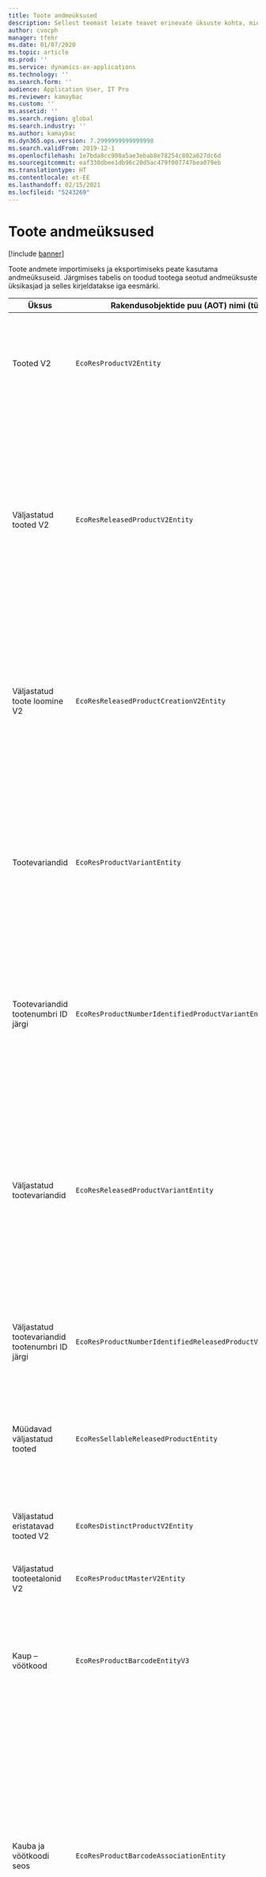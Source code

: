 ```yaml
---
title: Toote andmeüksused
description: Sellest teemast leiate teavet erinevate üksuste kohta, mida saab kasutada toote andmete importimiseks ja eksportimiseks.
author: cvocph
manager: tfehr
ms.date: 01/07/2020
ms.topic: article
ms.prod: ''
ms.service: dynamics-ax-applications
ms.technology: ''
ms.search.form: ''
audience: Application User, IT Pro
ms.reviewer: kamaybac
ms.custom: ''
ms.assetid: ''
ms.search.region: global
ms.search.industry: ''
ms.author: kamaybac
ms.dyn365.ops.version: 7.2999999999999998
ms.search.validFrom: 2019-12-1
ms.openlocfilehash: 1e7bda8cc900a5ae3ebab8e78254c802a627dc6d
ms.sourcegitcommit: eaf330dbee1db96c20d5ac479f007747bea079eb
ms.translationtype: HT
ms.contentlocale: et-EE
ms.lasthandoff: 02/15/2021
ms.locfileid: "5243269"
---
```

# <a name="product-data-entities"></a>Toote andmeüksused

[!include [banner](../includes/banner.md)]

Toote andmete importimiseks ja eksportimiseks peate kasutama andmeüksuseid. Järgmises tabelis on toodud tootega seotud andmeüksuste üksikasjad ja selles kirjeldatakse iga eesmärki.

| Üksus | Rakendusobjektide puu (AOT) nimi (tüüp) | Märkmed |
|--------|-------------------------------------------|-------|
| Tooted V2 | `EcoResProductV2Entity` | Seda üksust kasutatakse ühiskasutuses toodete, eristatavate toodete ja tooteetalonide importimiseks ja eksportimiseks. See võimaldab uuendusi. See ei toeta komplektil põhinevaid SQL-toiminguid. See on avatud andmeprotokolli (OData) jaoks lubatud. |
| Väljastatud tooted V2 | `EcoResReleasedProductV2Entity` | Seda üksust kasutatakse väljatatud toodete, eristatavate toodete ja tooteetalonide importimiseks ja eksportimiseks. See võimaldab uuendusi. See nõuab, et ühiskasutuses toode oleks juba loodud. Uue väljastatud toote importimisel toimub ühiskasutuses toote vabastamine. Olemas on ka eraldi üksused, mida saab kasutada väljastatud tooteetalonide ja väljastatud eristatavate variantide importimiseks ja eksportimiseks. See üksus ei toeta kogumipõhiseid SQL-toiminguid ega kustutustoiminguid. See on OData jaoks lubatud. |
| Väljastatud toote loomine V2 | `EcoResReleasedProductCreationV2Entity` | Seda üksust kasutatakse jagatud toodete ja väljastatud toodete korraga importimiseks. Kuigi see toetab eksportimisi, ei soovitata seda kasutada, kuna üksuse eesmärk on toote loomine. See ei toeta värskendusi. See toetab piiratud väljade kogumit (toote loomise dialoogiboksis saadaolevad väljad). See ei toeta komplektil põhinevaid SQL-toiminguid. See ei ole OData kaudu kättesaadav. |
| Tootevariandid | `EcoResProductVariantEntity` | Seda üksust kasutatakse ühiskasutuses tootevariantide importimiseks ja eksportimiseks. See võimaldab uuendusi. See nõuab, et dimensiooniväärtused oleks juba loodud. Integratsioonivõti on tooteetalon pluss tootedimensioonid. See üksus ei toeta komplektil põhinevaid SQL-toiminguid. See on OData jaoks lubatud. See toetab kustutustoiminguid. Seda ei saa uute tootedimensioonide lisamise kaudu laiendada. |
| Tootevariandid tootenumbri ID järgi | `EcoResProductNumberIdentifiedProductVariantEntity` | Seda üksust kasutatakse ühiskasutuses tootevariantide importimiseks ja eksportimiseks. See võimaldab uuendusi. See nõuab, et dimensiooniväärtused oleks juba loodud. Integratsioonivõti on tootenumber (ent üksuse **Tootevariandid** integratsioonivõti on tooteetalon pluss tootedimensioonid). |
| Väljastatud tootevariandid | `EcoResReleasedProductVariantEntity` | Seda üksust kasutatakse väljastatud tootevariantide importimiseks ja eksportimiseks. See võimaldab uuendusi. See nõuab, et ühiskasutuses tootevariandid oleks juba loodud. Uue väljastatud tootevariandi importimisel toimub ühiskasutuses tootevariandi vabastamine. See üksus ei toeta komplektil põhinevaid SQL-toiminguid. See on OData jaoks lubatud. Kuigi see toetab kustutustoiminguid, mille kasutamine põhjustab hetkel andmete rikkumist praeguse platvormi vea tõttu. Seda üksust ei saa uute tootedimensioonide lisamise kaudu laiendada. |
| Väljastatud tootevariandid tootenumbri ID järgi | `EcoResProductNumberIdentifiedReleasedProductVariantEntity` | See üksus sarnaneb üksusele **Väljastatud tootevariandid**, kuid integratsioonivõti on tootenumber, mitte tooteetalon pluss tootedimensioonid. Seda saab uute tootedimensioonide lisamise kaudu laiendada. |
| Müüdavad väljastatud tooted | `EcoResSellableReleasedProductEntity` | Seda üksust kasutatakse ainult müüdavate toodete eksportimiseks. Müüdavad tooted on toote, mis omavat teavet, mida need müügitellimuses kasutamiseks vajavad. Samad reeglid kehtivad, kui toode valideeritakse funktsiooniga **Valideeri** lehel **Vabastatud tooted**. |
| Väljastatud eristatavad tooted V2 | `EcoResDistinctProductV2Entity` | Seda üksust kasutatakse eristatavate toodete eksportimiseks. Need eristatavad tooted võivad olla tooted, alamtüübi tooted ja tootevariandid. |
| Väljastatud tooteetalonid V2 | `EcoResProductMasterV2Entity` | Seda üksust kasutatakse tooteetalonide importimiseks ja eksportimiseks. See pole andmehalduse jaoks lubatud. |
| Kaup – vöötkood | `EcoResProductBarcodeEntityV3` | Seda üksust kasutatakse toodete ja vöötkoodide eksportimiseks. Selle üksuse korral pole lubatud muudatuste jälgimine, värskendamine ega kustutamine. Vöötkoodide muudatuste jälgimiseks, värskendamiseks või kustutamiseks kasutage üksust **Kauba ja vöötkoodi seos**. |
| Kauba ja vöötkoodi seos | `EcoResProductBarcodeAssociationEntity` | Seda üksust kasutatakse toodete ja vöötkoodide eksportimiseks. See võimaldab jälgida muudatusi, värskendada ja kustutada. Üksuse kasutamiseks peab funktsioon *Kauba ja vöötkoodi täiustused* olema lubatud [funktsioonihalduses](../../fin-ops-core/fin-ops/get-started/feature-management/feature-management-overview.md). Selle üksusevõti on `AssociationID`, mis loob seose vöötkoodi ja toote vahel. Selle võtme toe lisamiseks asustatakse tabel `InventitemBarcodeAssociation` olemasoleva kauba vöötkoodiandmetega, kui lülitate funktsiooni sisse. Tabel asustatakse pakett-töö kaudu ja kui vöötkoodi tabelil on palju kirjeid, võib pakett-töö käitamiseks kuluda palju aega. Seetõttu soovitame teil funktsioon lubada (ja seega pakett-töö käitada) ajal, mis sobib teie ettevõtte graafikuga. |
| Toote elutsükli olekud | `EcoResProductLifecycleSateEntity` | Seda üksust kasutatakse erinevate toote töötsükli olekute importimiseks ja eksportimiseks, mida saab tootele määrata. |

> [!NOTE]
> Saate kasutada andmeüksust **Väljastatud tooted V2** toodete süsteemi importimiseks ainult siis, kui ühiskasutuses toode on juba loodud. Vastasel juhul tuleb toodete süsteemi importimiseks kasutada andmeüksust **Toote loomine**.


[!INCLUDE[footer-include](../../includes/footer-banner.md)]